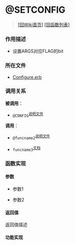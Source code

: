 ﻿# @SETCONFIG

> [\[回Wiki首页\]](/Wiki) [\[回函数列表\]](/Wiki/function/README.md)

### 作用描述

+ 设置ARGS对应FLAG的bit

### 所在文件

+ [Configure.erb](/ERB/Configure.erb#L567-L2059)

### 调用关系

**被调用**：

+ `@CONFIG`<sup>[说明文件](/Wiki/function/func_template.md)</sup>

**调用**：

+ `@funcname2`<sup>[说明文件](/Wiki/function/func_template.md)</sup>

+ `funcname3`<sup>[文档](https://osdn.net/projects/emuera/wiki/FrontPage)</sup>

### 函数实现

#### 参数

+ 参数1

+ 参数2

#### 返回值

返回值描述

#### 功能实现
